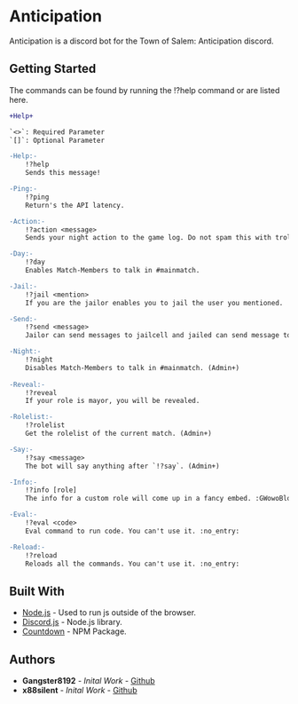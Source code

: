 ﻿# Anticipation

Anticipation is a discord bot for the Town of Salem: Anticipation discord.

## Getting Started

The commands can be found by running the !?help command or are listed here.

```diff
+Help+

`<>`: Required Parameter
`[]`: Optional Parameter

-Help:-
    !?help
    Sends this message!

-Ping:-
    !?ping
    Return's the API latency.

-Action:-
    !?action <message>
    Sends your night action to the game log. Do not spam this with troll commands *or else*.

-Day:-
    !?day
    Enables Match-Members to talk in #mainmatch.

-Jail:-
    !?jail <mention>
    If you are the jailor enables you to jail the user you mentioned.

-Send:-
    !?send <message>
    Jailor can send messages to jailcell and jailed can send message to Jailor. (This command is depracated, being updated.)

-Night:-
    !?night
    Disables Match-Members to talk in #mainmatch. (Admin+)
    
-Reveal:-
    !?reveal
    If your role is mayor, you will be revealed. 

-Rolelist:-
    !?rolelist
    Get the rolelist of the current match. (Admin+)

-Say:-
    !?say <message>
    The bot will say anything after `!?say`. (Admin+)

-Info:-
    !?info [role]
    The info for a custom role will come up in a fancy embed. :GWowoBlobCoffee:

-Eval:-
    !?eval <code>
    Eval command to run code. You can't use it. :no_entry:

-Reload:-
    !?reload
    Reloads all the commands. You can't use it. :no_entry:

``` 

## Built With

* [Node.js](https://nodejs.org/) - Used to run js outside of the browser.
* [Discord.js](https://discord.js.org/#/) - Node.js library.
* [Countdown](https://www.npmjs.com/package/countdown) - NPM Package.


## Authors

* **Gangster8192** - *Inital Work* - [Github](https://github.com/Gangster8192)
* **x88silent** - *Inital Work* - [Github](https://github.com/silenti88)
